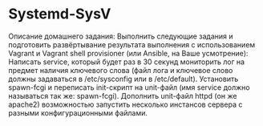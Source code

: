 # Systemd-SysV
Описание домашнего задания:
Выполнить следующие задания и подготовить развёртывание результата выполнения с использованием Vagrant и Vagrant shell provisioner (или Ansible, на Ваше усмотрение):
Написать service, который будет раз в 30 секунд мониторить лог на предмет наличия ключевого слова (файл лога и ключевое слово должны задаваться в /etc/sysconfig или в /etc/default).
Установить spawn-fcgi и переписать init-скрипт на unit-файл (имя service должно называться так же: spawn-fcgi).
Дополнить unit-файл httpd (он же apache2) возможностью запустить несколько инстансов сервера с разными конфигурационными файлами.
